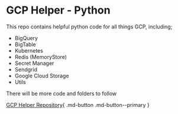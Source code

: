 # GCP Helper - Python

This repo contains helpful python code for all things GCP, including;

* BigQuery
* BigTable
* Kubernetes
* Redis (MemoryStore)
* Secret Manager
* Sendgrid
* Google Cloud Storage
* Utils

There will be more code and folders to follow

[GCP Helper Repository](https://github.com/harryalexanderdunn/gcp-helper/tree/main){ .md-button .md-button--primary }